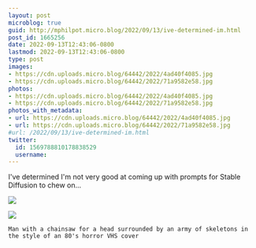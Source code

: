 ```yaml
---
layout: post
microblog: true
guid: http://mphilpot.micro.blog/2022/09/13/ive-determined-im.html
post_id: 1665256
date: 2022-09-13T12:43:06-0800
lastmod: 2022-09-13T12:43:06-0800
type: post
images:
- https://cdn.uploads.micro.blog/64442/2022/4ad40f4085.jpg
- https://cdn.uploads.micro.blog/64442/2022/71a9582e58.jpg
photos:
- https://cdn.uploads.micro.blog/64442/2022/4ad40f4085.jpg
- https://cdn.uploads.micro.blog/64442/2022/71a9582e58.jpg
photos_with_metadata:
- url: https://cdn.uploads.micro.blog/64442/2022/4ad40f4085.jpg
- url: https://cdn.uploads.micro.blog/64442/2022/71a9582e58.jpg
#url: /2022/09/13/ive-determined-im.html
twitter:
  id: 1569788810178838529
  username: 
---
```

I've determined I'm not very good at coming up with prompts for Stable Diffusion to chew on...

![](https://micro.markphilpot.com/uploads/2022/4ad40f4085.jpg)

![](https://micro.markphilpot.com/uploads/2022/71a9582e58.jpg)

`Man with a chainsaw for a head surrounded by an army of skeletons in the style of an 80's horror VHS cover`

